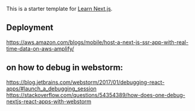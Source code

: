 This is a starter template for [Learn Next.js](https://nextjs.org/learn).  

## Deployment  
https://aws.amazon.com/blogs/mobile/host-a-next-js-ssr-app-with-real-time-data-on-aws-amplify/

## on how to debug in webstorm:
https://blog.jetbrains.com/webstorm/2017/01/debugging-react-apps/#launch_a_debugging_session  
https://stackoverflow.com/questions/54354389/how-does-one-debug-nextjs-react-apps-with-webstorm  